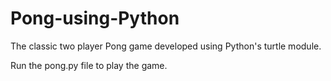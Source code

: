 # Pong-using-Python
The classic two player Pong game developed using Python's turtle module.

Run the pong.py file to play the game.

